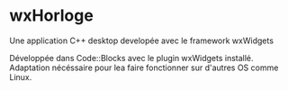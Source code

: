 # wxHorloge
Une application C++ desktop developée avec le framework wxWidgets

Développée dans Code::Blocks avec le plugin wxWidgets installé. Adaptation nécéssaire pour lea faire fonctionner sur d'autres OS comme Linux.